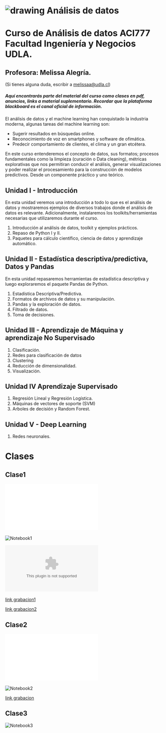 
 
 # <img aling src="https://github.com/malegria01/AnalisisDatos/blob/main/img/data_analysis.png" alt="drawing" width="70"> Análisis de datos 
 



# Curso de Análisis de datos ACI777 Facultad Ingeniería y Negocios UDLA.

## Profesora: Melissa Alegría. 
(Si tienes alguna duda, escribir a melissaa@udla.cl)
 
##### Aquí encontrarás parte del material del curso como clases en pdf, anuncios, links a material suplementario. Recordar que la plataforma blackboard es el canal oficial de información.

El análisis de datos y el machine learning han conquistado la industria moderna, algunas tareas del machine learning son:

- Sugerir resultados en búsquedas online.
- Reconocimiento de voz en smartphones y software de ofimática.
- Predecir comportamiento de clientes, el clima y un gran etcétera.

En este curso entenderemos el concepto de datos, sus formatos; procesos fundamentales como la limpieza 
(curación o Data cleaning), métricas explorativas que nos permitiran conducir el análisis, generar visualizaciones 
y poder realizar el procesamiento para la construcción de modelos predictivos. Desde un componente práctico y uno teórico.


## Unidad I - Introducción
En esta unidad veremos una introducción a todo lo que es el análisis de datos y mostraremos ejemplos de diversos trabajos donde el análisis de datos es relevante. Adicionalmente, instalaremos los toolkits/herramientas necesarias que utilizaremos durante el curso.

1. Introducción al análisis de datos, toolkit y ejemplos prácticos.
2. Repaso de Python I y II.
3. Paquetes para cálculo científico, ciencia de datos y aprendizaje automático.

## Unidad II - Estadística descriptiva/predictiva, Datos y Pandas

En esta unidad repasaremos herramientas de estadística descriptiva y luego exploraremos el paquete Pandas de Python.

1. Estadística Descriptiva/Predictiva.
2. Formatos de archivos de datos y su manipulación.
3. Pandas y la exploración de datos.
4. Filtrado de datos.
5. Toma de decisiones.

## Unidad III - Aprendizaje de Máquina y aprendizaje No Supervisado

1. Clasificación.
2. Redes para clasificación de datos
3. Clustering
4. Reducción de dimensionalidad.
5. Visualización.

## Unidad IV Aprendizaje Supervisado
1. Regresión Lineal y Regresión Logística.
2. Máquinas de vectores de soporte (SVM)
3. Arboles de decisión y Random Forest.

## Unidad V - Deep Learning

1. Redes neuronales.


Clases
========================

## Clase1

![Clase1_pdf](Clases/Clase1.pdf)

![Notebook1](notebooks/Clase1.ipynb)

![archivo_csv](data/cars.csv)

[link grabacion1](https://udla.zoom.us/rec/share/ktBUUZNGP58JSi052J729PBZMvxaj5bhCKRIPxE3DAAmF1Cwcs0sm2IQ7wdDl6AV.X-aq3I6x_l4xhYJR)

[link grabacion2](https://udla.zoom.us/rec/share/QMTm2US-4zoD7Z4so0SmILiYyyYGpYL8DIMp13El6Fxh39Gi2xzWGkzmgJrTJH8f.hZ43u-Ms6JZTYcFK)


## Clase2

![Clase2_pdf](Clases/Clase2.pdf)


![Notebook2](notebooks/RepasoPython1.ipynb)

[link grabacion](https://udla.zoom.us/rec/share/OyFMyBnTp-FgA6lSEv5MJATJPFI9N-_GNKtkhPS-PvtSnEvXfLTD6vqXBg0aYtna.jbjtiGFqRb8zK6rS)

## Clase3

![Notebook3](notebooks/RepasoPython2.ipynb)

